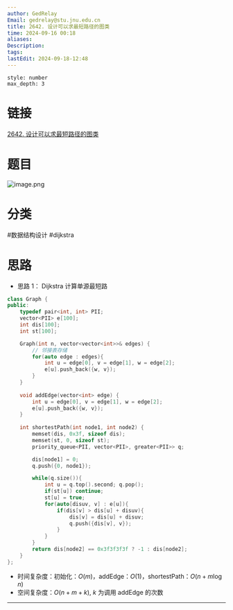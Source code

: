 ```yaml
---
author: GedRelay
Email: gedrelay@stu.jnu.edu.cn
title: 2642. 设计可以求最短路径的图类
time: 2024-09-16 00:18
aliases: 
Description: 
tags: 
lastEdit: 2024-09-18-12:48
---
```


```toc
style: number
max_depth: 3
```

# 链接
[2642. 设计可以求最短路径的图类](https://leetcode.cn/problems/design-graph-with-shortest-path-calculator/) 

# 题目
![image.png](https://ged-pic-bed.oss-cn-guangzhou.aliyuncs.com/img/202409160018744.png)


# 分类
#数据结构设计 #dijkstra 

# 思路
- 思路 1：
Dijkstra 计算单源最短路


```cpp
class Graph {
public:
    typedef pair<int, int> PII;
    vector<PII> e[100];
    int dis[100];
    int st[100];

    Graph(int n, vector<vector<int>>& edges) {
        // 邻接表存储
        for(auto edge : edges){
            int u = edge[0], v = edge[1], w = edge[2];
            e[u].push_back({w, v});
        }
    }
    
    void addEdge(vector<int> edge) {
        int u = edge[0], v = edge[1], w = edge[2];
        e[u].push_back({w, v});
    }
    
    int shortestPath(int node1, int node2) {
        memset(dis, 0x3f, sizeof dis);
        memset(st, 0, sizeof st);
        priority_queue<PII, vector<PII>, greater<PII>> q;

        dis[node1] = 0;
        q.push({0, node1});

        while(q.size()){
            int u = q.top().second; q.pop();
            if(st[u]) continue;
            st[u] = true;
            for(auto[disuv, v] : e[u]){
                if(dis[v] > dis[u] + disuv){
                    dis[v] = dis[u] + disuv;
                    q.push({dis[v], v});
                }
            }
        }
        return dis[node2] == 0x3f3f3f3f ? -1 : dis[node2];
    }
};
```


- 时间复杂度：初始化：${O\left( m \right)  }$，addEdge：${O\left( 1 \right)  }$，shortestPath：${O\left( n+m\log n \right)  }$ 
- 空间复杂度：${O\left( n+m+k \right)  }$, ${k }$ 为调用 addEdge 的次数


---

